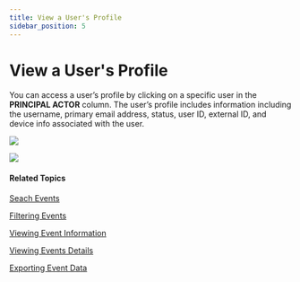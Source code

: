 ```yaml
---
title: View a User's Profile
sidebar_position: 5
---
```

View a User's Profile
=====================

You can access a user’s profile by clicking on a specific user in the **PRINCIPAL ACTOR** column. The user’s profile includes information including the username, primary email address, status, user ID, external ID, and device info associated with the user.

![](/images/admin/users/user_profile.PNG)

![](/images/admin/users/user_profile_devices.PNG)


#### Related Topics

[Seach Events](/docs/secure-work/events/search-events)

[Filtering Events](/docs/secure-work/events/filtering-events)

[Viewing Event Information](/docs/secure-work/events/viewing-event-information)

[Viewing Events Details](/docs/secure-work/events/viewing-events-details)

[Exporting Event Data](/docs/secure-work/events/exporting-event-data)